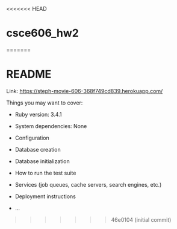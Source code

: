 <<<<<<< HEAD
# csce606_hw2
=======
# README

Link: https://steph-movie-606-368f749cd839.herokuapp.com/

Things you may want to cover:

* Ruby version: 3.4.1

* System dependencies: None

* Configuration

* Database creation

* Database initialization

* How to run the test suite

* Services (job queues, cache servers, search engines, etc.)

* Deployment instructions

* ...
>>>>>>> 46e0104 (initial commit)

